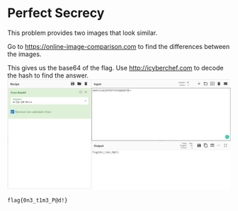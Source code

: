 # Perfect Secrecy 

This problem provides two images that look similar.

Go to https://online-image-comparison.com  to find the differences between the images. 

This gives us the base64 of the flag. Use http://icyberchef.com to decode the hash to find the answer.
![Base64](base64result.PNG)
```
flag{0n3_t1m3_P@d!}
```
